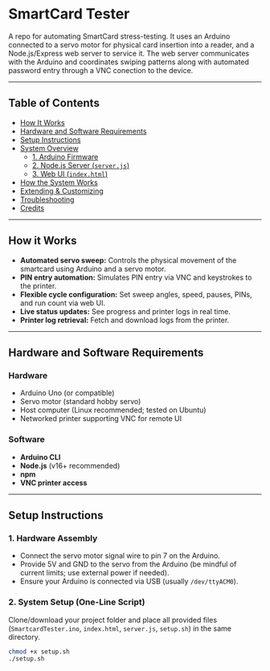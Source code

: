 # SmartCard Tester

A repo for automating SmartCard stress-testing. It uses an Arduino connected to a servo motor for physical card insertion into a reader, and a Node.js/Express web server to service it. 
The web server communicates with the Arduino and coordinates swiping patterns along with automated password entry through a VNC conection to the device.

---

## Table of Contents
- [How It Works](#how-it-works)
- [Hardware and Software Requirements](#hardware-and-software-requirements)
- [Setup Instructions](#setup-instructions)
- [System Overview](#system-overview)
  - [1. Arduino Firmware](#1-arduino-firmware-smartcardtesterino)
  - [2. Node.js Server (`server.js`)](#2-nodejs-server-serverjs)
  - [3. Web UI (`index.html`)](#3-web-ui-indexhtml)
- [How the System Works](#how-the-system-works)
- [Extending & Customizing](#extending--customizing)
- [Troubleshooting](#troubleshooting)
- [Credits](#credits)

---

## How it Works
- **Automated servo sweep:** Controls the physical movement of the smartcard using Arduino and a servo motor.
- **PIN entry automation:** Simulates PIN entry via VNC and keystrokes to the printer.
- **Flexible cycle configuration:** Set sweep angles, speed, pauses, PINs, and run count via web UI.
- **Live status updates:** See progress and printer logs in real time.
- **Printer log retrieval:** Fetch and download logs from the printer.

---

## Hardware and Software Requirements

### Hardware
- Arduino Uno (or compatible)
- Servo motor (standard hobby servo)
- Host computer (Linux recommended; tested on Ubuntu)
- Networked printer supporting VNC for remote UI

### Software
- **Arduino CLI**
- **Node.js** (v16+ recommended)
- **npm**
- **VNC printer access**

---

## Setup Instructions

### 1. Hardware Assembly
- Connect the servo motor signal wire to pin 7 on the Arduino.
- Provide 5V and GND to the servo from the Arduino (be mindful of current limits; use external power if needed).
- Ensure your Arduino is connected via USB (usually `/dev/ttyACM0`).

### 2. System Setup (One-Line Script)

Clone/download your project folder and place all provided files (`SmartcardTester.ino`, `index.html`, `server.js`, `setup.sh`) in the same directory.

```sh
chmod +x setup.sh
./setup.sh
